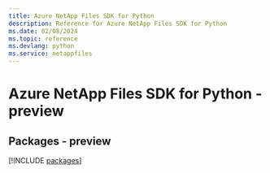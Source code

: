 ```yaml
---
title: Azure NetApp Files SDK for Python
description: Reference for Azure NetApp Files SDK for Python
ms.date: 02/08/2024
ms.topic: reference
ms.devlang: python
ms.service: netappfiles
---
```

# Azure NetApp Files SDK for Python - preview
## Packages - preview
[!INCLUDE [packages](netapp-files-index.md)]